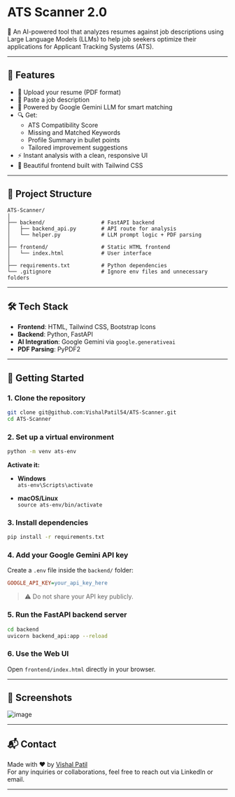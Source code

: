 

# ATS Scanner 2.0

🚀 An AI-powered tool that analyzes resumes against job descriptions using Large Language Models (LLMs) to help job seekers optimize their applications for Applicant Tracking Systems (ATS).

---

## 🧠 Features

- 📄 Upload your resume (PDF format)
- 📝 Paste a job description
- 🤖 Powered by Google Gemini LLM for smart matching
- 🔍 Get:
  - ATS Compatibility Score
  - Missing and Matched Keywords
  - Profile Summary in bullet points
  - Tailored improvement suggestions
- ⚡ Instant analysis with a clean, responsive UI
- 🎨 Beautiful frontend built with Tailwind CSS

---

## 📁 Project Structure

```
ATS-Scanner/
│
├── backend/                  # FastAPI backend
│   ├── backend_api.py        # API route for analysis
│   └── helper.py             # LLM prompt logic + PDF parsing
│
├── frontend/                 # Static HTML frontend
│   └── index.html            # User interface
│
├── requirements.txt          # Python dependencies
└── .gitignore                # Ignore env files and unnecessary folders
```

---

## 🛠 Tech Stack

- **Frontend**: HTML, Tailwind CSS, Bootstrap Icons
- **Backend**: Python, FastAPI
- **AI Integration**: Google Gemini via `google.generativeai`
- **PDF Parsing**: PyPDF2

---

## 🚀 Getting Started

### 1. Clone the repository

```bash
git clone git@github.com:VishalPatil54/ATS-Scanner.git
cd ATS-Scanner
```

### 2. Set up a virtual environment

```bash
python -m venv ats-env
```

**Activate it:**

- **Windows**  
  `ats-env\Scripts\activate`

- **macOS/Linux**  
  `source ats-env/bin/activate`

### 3. Install dependencies

```bash
pip install -r requirements.txt
```

### 4. Add your Google Gemini API key

Create a `.env` file inside the `backend/` folder:

```ini
GOOGLE_API_KEY=your_api_key_here
```

> ⚠️ Do not share your API key publicly.

### 5. Run the FastAPI backend server

```bash
cd backend
uvicorn backend_api:app --reload
```

### 6. Use the Web UI

Open `frontend/index.html` directly in your browser.

---

## 📸 Screenshots

![image](https://github.com/user-attachments/assets/6ee23bfc-617e-43ec-af1f-5acf47b2c82a)


---

## 📬 Contact

Made with ❤️ by [Vishal Patil](https://github.com/VishalPatil54)  
For any inquiries or collaborations, feel free to reach out via LinkedIn or email.

---

